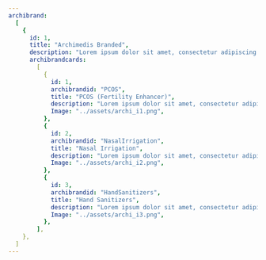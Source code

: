 ```yaml
---
archibrand:
  [
    {
      id: 1,
      title: "Archimedis Branded",
      description: "Lorem ipsum dolor sit amet, consectetur adipiscing elit.",
      archibrandcards:
        [
          {
            id: 1,
            archibrandid: "PCOS",
            title: "PCOS (Fertility Enhancer)",
            description: "Lorem ipsum dolor sit amet, consectetur adipiscing elit. Nunc odio in et, lectus sit lorem id integer. Lorem ipsum dolor sit amet, consectetur adipiscing elit.  lorem id integer. Lorem ipsum dolor sit amet, consectetur adipiscing elit.",
            Image: "../assets/archi_i1.png",
          },
          {
            id: 2,
            archibrandid: "NasalIrrigation",
            title: "Nasal Irrigation",
            description: "Lorem ipsum dolor sit amet, consectetur adipiscing elit. Nunc odio in et, lectus sit lorem id integer. Lorem ipsum dolor sit amet, consectetur adipiscing elit.  lorem id integer. Lorem ipsum dolor sit amet, consectetur adipiscing elit.",
            Image: "../assets/archi_i2.png",
          },
          {
            id: 3,
            archibrandid: "HandSanitizers",
            title: "Hand Sanitizers",
            description: "Lorem ipsum dolor sit amet, consectetur adipiscing elit. Nunc odio in et, lectus sit lorem id integer. Lorem ipsum dolor sit amet, consectetur adipiscing elit.  lorem id integer. Lorem ipsum dolor sit amet, consectetur adipiscing elit.",
            Image: "../assets/archi_i3.png",
          },
        ],
    },
  ]
---
```

